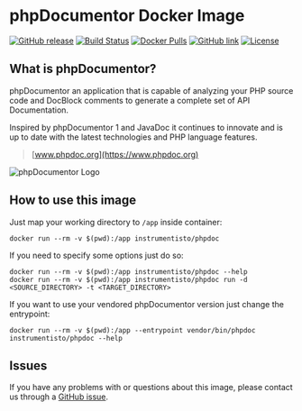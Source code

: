 phpDocumentor Docker Image
==========================

[![GitHub release](https://img.shields.io/github/release/instrumentisto/phpdoc-docker-image.svg)](https://hub.docker.com/r/instrumentisto/phpdoc/tags)
[![Build Status](https://travis-ci.org/instrumentisto/phpdoc-docker-image.svg?branch=master)](https://travis-ci.org/instrumentisto/phpdoc-docker-image)
[![Docker Pulls](https://img.shields.io/docker/pulls/instrumentisto/phpdoc.svg)](https://hub.docker.com/r/instrumentisto/phpdoc)
[![GitHub link](https://img.shields.io/badge/github-link-blue.svg)](https://github.com/instrumentisto/phpdoc-docker-image)
[![License](https://img.shields.io/badge/license-MIT-blue.svg)](https://github.com/instrumentisto/phpdoc-docker-image/blob/master/LICENSE.md)



## What is phpDocumentor?

phpDocumentor an application that is capable of analyzing your PHP source code
and DocBlock comments to generate a complete set of API Documentation.

Inspired by phpDocumentor 1 and JavaDoc it continues to innovate and is up to
date with the latest technologies and PHP language features.

> [www.phpdoc.org](https://www.phpdoc.org)

![phpDocumentor Logo](https://www.phpdoc.org/bundles/phpdocumentorwebsite/images/logo2.png)




## How to use this image

Just map your working directory to `/app` inside container:
```
docker run --rm -v $(pwd):/app instrumentisto/phpdoc
```

If you need to specify some options just do so:
```
docker run --rm -v $(pwd):/app instrumentisto/phpdoc --help
docker run --rm -v $(pwd):/app instrumentisto/phpdoc run -d <SOURCE_DIRECTORY> -t <TARGET_DIRECTORY>
```

If you want to use your vendored phpDocumentor version just change
the entrypoint:
```
docker run --rm -v $(pwd):/app --entrypoint vendor/bin/phpdoc instrumentisto/phpdoc --help
```




## Issues

If you have any problems with or questions about this image, please contact us
through a [GitHub issue][1].




[1]: https://github.com/instrumentisto/phpdoc-docker-image/issues 
